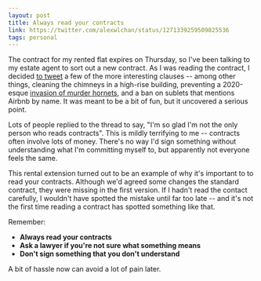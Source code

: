 ```yaml
---
layout: post
title: Always read your contracts
link: https://twitter.com/alexwlchan/status/1271339259509825536
tags: personal
---
```


The contract for my rented flat expires on Thursday, so I've been talking to my estate agent to sort out a new contract.
As I was reading the contract, I decided [to tweet](https://twitter.com/alexwlchan/status/1271339259509825536) a few of the more interesting clauses -- among other things, cleaning the chimneys in a high-rise building, preventing a 2020-esque [invasion of murder hornets](https://www.hulldailymail.co.uk/news/hull-east-yorkshire-news/hull-warning-frightening-wasp-creature-4224956), and a ban on sublets that mentions Airbnb by name.
It was meant to be a bit of fun, but it uncovered a serious point.

Lots of people replied to the thread to say, "I'm so glad I'm not the only person who reads contracts".
This is mildly terrifying to me -- contracts often involve lots of money.
There's no way I'd sign something without understanding what I'm committing myself to, but apparently not everyone feels the same.

This rental extension turned out to be an example of why it's important to to read your contracts.
Although we'd agreed some changes the standard contract, they were missing in the first version.
If I hadn't read the contact carefully, I wouldn't have spotted the mistake until far too late -- and it's not the first time reading a contract has spotted something like that.

Remember:

- **Always read your contracts**
- **Ask a lawyer if you're not sure what something means**
- **Don't sign something that you don't understand**

A bit of hassle now can avoid a lot of pain later.
